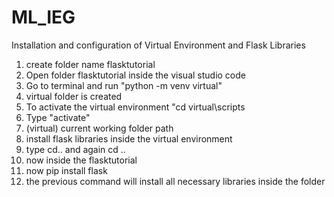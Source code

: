 # ML_IEG

Installation and configuration of Virtual Environment and Flask Libraries

1) create folder name flasktutorial
2) Open folder flasktutorial inside the visual studio code
3) Go to terminal and run "python -m venv virtual"
4) virtual folder is created
5) To activate the virtual environment "cd virtual\scripts
6) Type "activate"
7) (virtual) current working folder path
8) install flask libraries inside the virtual environment
9) type cd.. and again cd ..
10) now inside the flasktutorial
11) now pip install flask
12) the previous command will install all necessary libraries inside the folder
